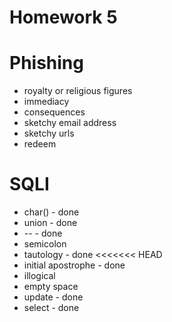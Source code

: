 # Homework 5

# Phishing

* royalty or religious figures
* immediacy
* consequences
* sketchy email address
* sketchy urls
* redeem


# SQLI

* char() - done
* union - done
* -- - done
* semicolon
* tautology - done
<<<<<<< HEAD
* initial apostrophe - done
* illogical
* empty space
* update - done
* select - done